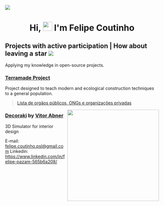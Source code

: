 <img src="https://github.com/felipe-pazam/felipe-pazam/blob/main/mysvg.svg">



<h1 align="center" >Hi, <img src="https://raw.githubusercontent.com/kaueMarques/kaueMarques/master/hi.gif" width="30px"> I'm Felipe Coutinho</h1> 

## Projects with active participation | How about leaving a star <img src="https://github.com/felipe-pazam/felipe-pazam/blob/main/octicon.svg">

Applying my knowledge in open-source projects.

### <a href="https://github.com/felipe-pazam/Projeto-Terramade">Terramade Project</a>

Project designed to teach modern and ecological construction techniques to a general population.
      
><a href="">Lista de orgãos públicos, ONGs e organizações privadas<a>

<img src="http://www.decoraki.co/img/decoraki-full-logo.png" align="right" width="300">   

### <a href="https://github.com/felipe-pazam/Decoraki">Decoraki</a> by <a href="https://github.com/vitorabner/decoraki">Vitor Abner</a>

3D Simulator for interior design
  
  


E-mail: felipe.coutinho.psl@gmail.com
Linkedin: https://www.linkedin.com/in/felipe-pazam-565b6a208/
